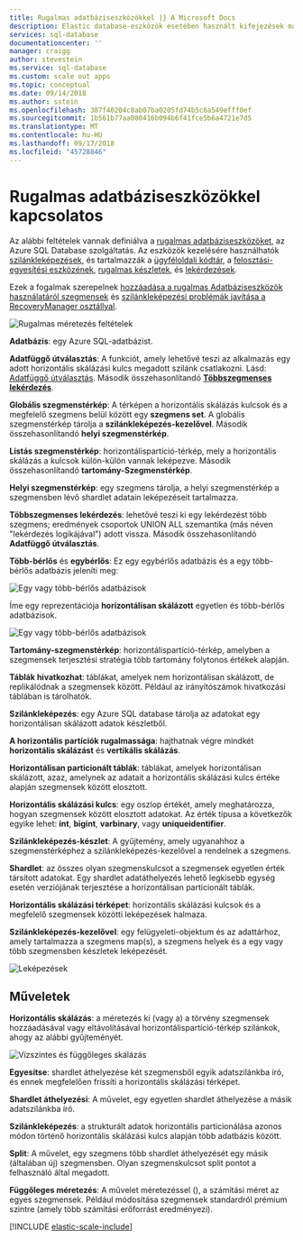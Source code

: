 ```yaml
---
title: Rugalmas adatbáziseszközökkel |} A Microsoft Docs
description: Elastic database-eszközök esetében használt kifejezések magyarázatát
services: sql-database
documentationcenter: ''
manager: craigg
author: stevestein
ms.service: sql-database
ms.custom: scale out apps
ms.topic: conceptual
ms.date: 09/14/2018
ms.author: sstein
ms.openlocfilehash: 387f40204c8ab07ba0205fd74b5c6a549efff0ef
ms.sourcegitcommit: 1b561b77aa080416b094b6f41fce5b6a4721e7d5
ms.translationtype: MT
ms.contentlocale: hu-HU
ms.lasthandoff: 09/17/2018
ms.locfileid: "45728846"
---
```

# <a name="elastic-database-tools-glossary"></a>Rugalmas adatbáziseszközökkel kapcsolatos
Az alábbi feltételek vannak definiálva a [rugalmas adatbáziseszközöket](sql-database-elastic-scale-introduction.md), az Azure SQL Database szolgáltatás. Az eszközök kezelésére használhatók [szilánkleképezések](sql-database-elastic-scale-shard-map-management.md), és tartalmazzák a [ügyféloldali kódtár](sql-database-elastic-database-client-library.md), a [felosztási-egyesítési eszközének](sql-database-elastic-scale-overview-split-and-merge.md), [rugalmas készletek](sql-database-elastic-pool.md), és [lekérdezések](sql-database-elastic-query-overview.md). 

Ezek a fogalmak szerepelnek [hozzáadása a rugalmas Adatbáziseszközök használatáról szegmensek](sql-database-elastic-scale-add-a-shard.md) és [szilánkleképezési problémák javítása a RecoveryManager osztállyal](sql-database-elastic-database-recovery-manager.md).

![Rugalmas méretezés feltételek][1]

**Adatbázis**: egy Azure SQL-adatbázist. 

**Adatfüggő útválasztás**: A funkciót, amely lehetővé teszi az alkalmazás egy adott horizontális skálázási kulcs megadott szilánk csatlakozni. Lásd: [Adatfüggő útválasztás](sql-database-elastic-scale-data-dependent-routing.md). Második összehasonlítandó  **[Többszegmenses lekérdezés](sql-database-elastic-scale-multishard-querying.md)**.

**Globális szegmenstérkép**: A térképen a horizontális skálázás kulcsok és a megfelelő szegmens belül között egy **szegmens set**. A globális szegmenstérkép tárolja a **szilánkleképezés-kezelővel**. Második összehasonlítandó **helyi szegmenstérkép**.

**Listás szegmenstérkép**: horizontálispartíció-térkép, mely a horizontális skálázás a kulcsok külön-külön vannak leképezve. Második összehasonlítandó **tartomány-Szegmenstérkép**.   

**Helyi szegmenstérkép**: egy szegmens tárolja, a helyi szegmenstérkép a szegmensben lévő shardlet adatain leképezéseit tartalmazza.

**Többszegmenses lekérdezés**: lehetővé teszi ki egy lekérdezést több szegmens; eredmények csoportok UNION ALL szemantika (más néven "lekérdezés logikájával") adott vissza. Második összehasonlítandó **Adatfüggő útválasztás**.

**Több-bérlős** és **egybérlős**: Ez egy egybérlős adatbázis és a egy több-bérlős adatbázis jeleníti meg:

![Egy vagy több-bérlős adatbázisok](./media/sql-database-elastic-scale-glossary/multi-single-simple.png)

Íme egy reprezentációja **horizontálisan skálázott** egyetlen és több-bérlős adatbázisok. 

![Egy vagy több-bérlős adatbázisok](./media/sql-database-elastic-scale-glossary/shards-single-multi.png)

**Tartomány-szegmenstérkép**: horizontálispartíció-térkép, amelyben a szegmensek terjesztési stratégia több tartomány folytonos értékek alapján. 

**Táblák hivatkozhat**: táblákat, amelyek nem horizontálisan skálázott, de replikálódnak a szegmensek között. Például az irányítószámok hivatkozási táblában is tárolhatók. 

**Szilánkleképezés**: egy Azure SQL database tárolja az adatokat egy horizontálisan skálázott adatok készletből. 

**A horizontális partíciók rugalmassága**: hajthatnak végre mindkét **horizontális skálázást** és **vertikális skálázás**.

**Horizontálisan particionált táblák**: táblákat, amelyek horizontálisan skálázott, azaz, amelynek az adatait a horizontális skálázási kulcs értéke alapján szegmensek között elosztott. 

**Horizontális skálázási kulcs**: egy oszlop értékét, amely meghatározza, hogyan szegmensek között elosztott adatokat. Az érték típusa a következők egyike lehet: **int**, **bigint**, **varbinary**, vagy **uniqueidentifier**. 

**Szilánkleképezés-készlet**: A gyűjtemény, amely ugyanahhoz a szegmenstérképhez a szilánkleképezés-kezelővel a rendelnek a szegmens.  

**Shardlet**: az összes olyan szegmenskulcsot a szegmensek egyetlen érték társított adatokat. Egy shardlet adatáthelyezés lehető legkisebb egység esetén verziójának terjesztése a horizontálisan particionált táblák. 

**Horizontális skálázási térképet**: horizontális skálázási kulcsok és a megfelelő szegmensek közötti leképezések halmaza.

**Szilánkleképezés-kezelővel**: egy felügyeleti-objektum és az adattárhoz, amely tartalmazza a szegmens map(s), a szegmens helyek és a egy vagy több szegmensben készletek leképezését.

![Leképezések][2]

## <a name="verbs"></a>Műveletek
**Horizontális skálázás**: a méretezés ki (vagy a) a törvény szegmensek hozzáadásával vagy eltávolításával horizontálispartíció-térkép szilánkok, ahogy az alábbi gyűjteményét.

![Vízszintes és függőleges skálázás][3]

**Egyesítse**: shardlet áthelyezése két szegmensből egyik adatszilánkba író, és ennek megfelelően frissíti a horizontális skálázási térképet.

**Shardlet áthelyezési**: A művelet, egy egyetlen shardlet áthelyezése a másik adatszilánkba író. 

**Szilánkleképezés**: a strukturált adatok horizontális particionálása azonos módon történő horizontális skálázási kulcs alapján több adatbázis között.

**Split**: A művelet, egy szegmens több shardlet áthelyezését egy másik (általában új) szegmensben. Olyan szegmenskulcsot split pontot a felhasználó által megadott.

**Függőleges méretezés**: A művelet méretezéssel (), a számítási méret az egyes szegmensek. Például módosítása szegmensek standardról prémium szintre (amely több számítási erőforrást eredményezi). 

[!INCLUDE [elastic-scale-include](../../includes/elastic-scale-include.md)]

<!--Image references-->
[1]: ./media/sql-database-elastic-scale-glossary/glossary.png
[2]: ./media/sql-database-elastic-scale-glossary/mappings.png
[3]: ./media/sql-database-elastic-scale-glossary/h_versus_vert.png

